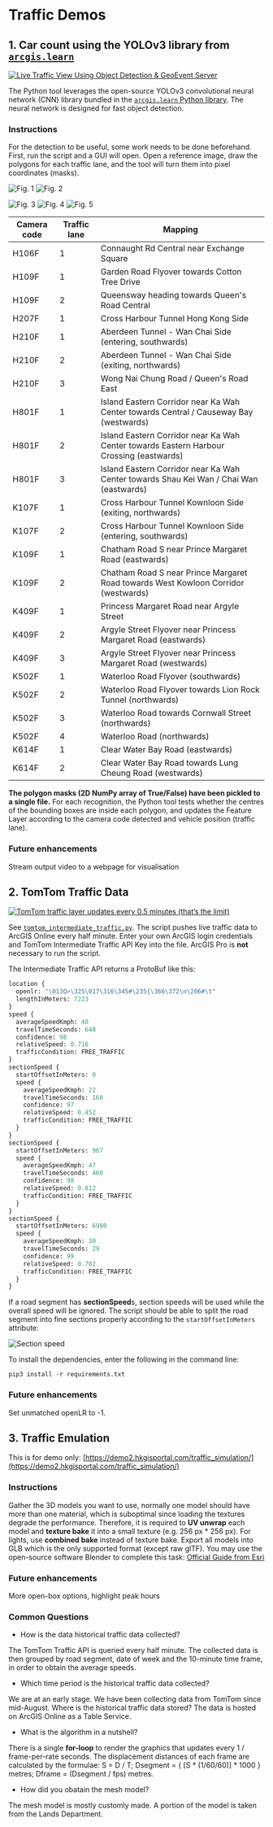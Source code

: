 # Traffic Demos

## 1. Car count using the YOLOv3 library from [`arcgis.learn`](https://developers.arcgis.com/python/api-reference/arcgis.learn.toc.html)

[![Live Traffic View Using Object Detection & GeoEvent Server](https://img.youtube.com/vi/dG4d191XsqU/0.jpg)](https://www.youtube.com/watch?v=dG4d191XsqU "Live Traffic View Using Object Detection & GeoEvent Server")

The Python tool leverages the open-source YOLOv3 convolutional neural network (CNN) library bundled in the [`arcgis.learn` Python library](https://developers.arcgis.com/python/api-reference/arcgis.learn.toc.html). The neural network is designed for fast object detection.

### Instructions
For the detection to be useful, some work needs to be done beforehand. First, run the script and a GUI will open. Open a reference image, draw the polygons for each traffic lane, and the tool will turn them into pixel coordinates (masks).

![Fig. 1](img/define_polygons.png)  ![Fig. 2](img/define_polygons2.png)

![Fig. 3](img/define_polygons3.png) ![Fig. 4](img/define_polygons4.png) ![Fig. 5](img/define_polygons5.png)


| Camera code     | Traffic lane | Mapping       |
|-----------------|--------------|---------------|
| H106F | 1 | Connaught Rd Central near Exchange Square |
| H109F | 1 | Garden Road Flyover towards Cotton Tree Drive |
| H109F | 2 | Queensway heading towards Queen's Road Central |
| H207F | 1 | Cross Harbour Tunnel Hong Kong Side |
| H210F | 1 | Aberdeen Tunnel - Wan Chai Side (entering, southwards) |
| H210F | 2 | Aberdeen Tunnel - Wan Chai Side (exiting, northwards) |
| H210F | 3 | Wong Nai Chung Road / Queen's Road East |
| H801F | 1 | Island Eastern Corridor near Ka Wah Center towards Central / Causeway Bay (westwards) |
| H801F | 2 | Island Eastern Corridor near Ka Wah Center towards Eastern Harbour Crossing (eastwards) |
| H801F | 3 | Island Eastern Corridor near Ka Wah Center towards Shau Kei Wan / Chai Wan (eastwards) |
| K107F | 1 | Cross Harbour Tunnel Kownloon Side (exiting, northwards) |
| K107F | 2 | Cross Harbour Tunnel Kownloon Side (entering, southwards) |
| K109F | 1 | Chatham Road S near Prince Margaret Road (eastwards) |
| K109F | 2 | Chatham Road S near Prince Margaret Road towards West Kowloon Corridor (westwards) |
| K409F | 1 | Princess Margaret Road near Argyle Street |
| K409F | 2 | Argyle Street Flyover near Princess Margaret Road (eastwards) |
| K409F | 3 | Argyle Street Flyover near Princess Margaret Road (westwards) |
| K502F | 1 | Waterloo Road Flyover (southwards) |
| K502F | 2 | Waterloo Road Flyover towards Lion Rock Tunnel (northwards) |
| K502F | 3 | Waterloo Road towards Cornwall Street (northwards) |
| K502F | 4 | Waterloo Road (northwards) |
| K614F | 1 | Clear Water Bay Road (eastwards) |
| K614F | 2 | Clear Water Bay Road towards Lung Cheung Road (westwards) |


<!-- lat	lng	TR119F Tuen Mun Road - Sam Shing Hui
lat	lng	TR116F Tuen Mun Road - Siu Lam Section
lat	lng	TR107F Tuen Mun Road - Sham Tseng Section
lat	lng	TR103F Tuen Mun Road - Yau Kom Tau Section
lat	lng	TR101F Tuen Mun Road - Chai Wan Kok
lat	lng	
lat	lng	TW103F Tsuen Wan Road near Tsuen Tsing Intchg
lat	lng	TW105F Kwai Tsing Road near Tsing Yi Bridge
lat	lng	TW102F Kwai Chung Road near Container Terminal
lat	lng	TW117F Castle Peak Road near Texaco Road North
lat	lng	TW120F Tsuen Wan Road near Tai Chung Road -->

**The polygon masks (2D NumPy array of True/False) have been pickled to a single file.** For each recognition, the Python tool tests whether the centres of the bounding boxes are inside each polygon, and updates the Feature Layer according to the camera code detected and vehicle position (traffic lane).

### Future enhancements

Stream output video to a webpage for visualisation

## 2. TomTom Traffic Data

[![TomTom traffic layer updates every 0.5 minutes (that’s the limit)](https://img.youtube.com/vi/RaSymtkdyhA/0.jpg)](https://www.youtube.com/watch?v=RaSymtkdyhA "TomTom traffic layer updates every 0.5 minutes (that’s the limit)")

See [`tomtom_intermediate_traffic.py`](tomtom_intermediate_traffic.py). The script pushes live traffic data to ArcGIS Online every half minute. Enter your own ArcGIS login credentials and TomTom Intermediate Traffic API Key into the file. ArcGIS Pro is **not** necessary to run the script.

The Intermediate Traffic API returns a ProtoBuf like this:
```protobuf
location {
  openlr: "\013Q>\325\017\316\345#\235{\366\372\n\206#\t"
  lengthInMeters: 7223
}
speed {
  averageSpeedKmph: 40
  travelTimeSeconds: 648
  confidence: 98
  relativeSpeed: 0.716
  trafficCondition: FREE_TRAFFIC
}
sectionSpeed {
  startOffsetInMeters: 0
  speed {
    averageSpeedKmph: 22
    travelTimeSeconds: 160
    confidence: 97
    relativeSpeed: 0.452
    trafficCondition: FREE_TRAFFIC
  }
}
sectionSpeed {
  startOffsetInMeters: 967
  speed {
    averageSpeedKmph: 47
    travelTimeSeconds: 460
    confidence: 98
    relativeSpeed: 0.812
    trafficCondition: FREE_TRAFFIC
  }
}
sectionSpeed {
  startOffsetInMeters: 6980
  speed {
    averageSpeedKmph: 30
    travelTimeSeconds: 29
    confidence: 99
    relativeSpeed: 0.702
    trafficCondition: FREE_TRAFFIC
  }
}
```

If a road segment has **sectionSpeed**s, section speeds will be used while the overall speed will be ignored. The script should be able to split the road segment into fine sections properly according to the `startOffsetInMeters` attribute:

![Section speed](img/section_speed.png)

To install the dependencies, enter the following in the command line:
```
pip3 install -r requirements.txt
```

### Future enhancements

Set unmatched openLR to -1.

## 3. Traffic Emulation

This is for demo only: [https://demo2.hkgisportal.com/traffic_simulation/](https://demo2.hkgisportal.com/traffic_simulation/)

### Instructions

Gather the 3D models you want to use, normally one model should have more than one material, which is suboptimal since loading the textures degrade the performance. Therefore, it is required to **UV unwrap** each model and **texture bake** it into a small texture (e.g. 256 px * 256 px). For lights, use **combined bake** instead of texture bake. Export all models into GLB which is the only supported format (except raw glTF). You may use the open-source software Blender to complete this task: [Official Guide from Esri](https://www.esri.com/arcgis-blog/products/arcgis/3d-gis/gis-visualization-and-storytelling-in-3d/)

### Future enhancements

More open-box options, highlight peak hours <!--, people left in queues, flying bus bug-->

### Common Questions

* How is the data historical traffic data collected?

The TomTom Traffic API is queried every half minute. The collected data is then grouped by road segment, date of week and the 10-minute time frame, in order to obtain the average speeds.

* Which time period is the historical traffic data collected?

We are at an early stage. We have been collecting data from TomTom since mid-August.
Where is the historical traffic data stored?
The data is hosted on ArcGIS Online as a Table Service.

* What is the algorithm in a nutshell?

There is a single **for-loop** to render the graphics that updates every 1 / frame-per-rate seconds. The displacement distances of each frame are calculated by the formulae: S = D / T; Dsegment = { [S * (1/60/60)] * 1000 } metres; Dframe = (Dsegment / fps) metres.

* How did you obatain the mesh model?

The mesh model is mostly customly made. A portion of the model is taken from the Lands Department.
